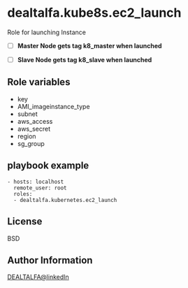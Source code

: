 
 # dealtalfa.kube8s.ec2_launch
 
 Role for launching Instance
 
- [ ]  **Master Node gets tag k8_master when launched**
- [ ]  **Slave Node gets tag k8_slave when launched**


## Role variables

* key
* AMI_imageinstance_type
* subnet
* aws_access
* aws_secret
* region 
* sg_group

## playbook example

    - hosts: localhost
      remote_user: root
      roles:
      - dealtalfa.kubernetes.ec2_launch
      
 License
-------

BSD

Author Information
------------------

[DEALTALFA@linkedIn](https://www.linkedin.com/in/deepak-yadav-588685127/)
